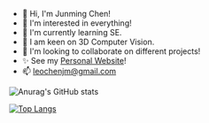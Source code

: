 - 👋 Hi, I'm Junming Chen!
- 👀 I'm interested in everything!
- 🌱 I'm currently learning SE.
- 🚀 I am keen on 3D Computer Vision.
- 💞️ I'm looking to collaborate on different projects!
- ✨ See my [Personal Website](https://leoooo333.github.io/)!
- 📫 leochenjm@gmail.com

<!---
Leoooo333/Leoooo333 is a ✨ special ✨ repository because its `README.md` (this file) appears on your GitHub profile.
You can click the Preview link to take a look at your changes.
--->
![Anurag's GitHub stats](https://github-readme-stats.vercel.app/api?username=Leoooo333&bg_color=fafffa,fafffe,fbfaff&show_icons=true)


[![Top Langs](https://github-readme-stats.vercel.app/api/top-langs/?username=Leoooo333&layout=compact&bg_color=fafffa,fafffe,fbfaff)](https://github.com/anuraghazra/github-readme-stats)
